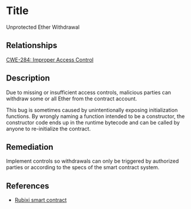 # Title 
Unprotected Ether Withdrawal

## Relationships
[CWE-284: Improper Access Control](https://cwe.mitre.org/data/definitions/284.html)

## Description 

Due to missing or insufficient access controls, malicious parties can withdraw some or all Ether from the contract account.

This bug is sometimes caused by unintentionally exposing initialization functions. By wrongly naming a function intended to be a constructor, the constructor code ends up in the runtime bytecode and can be called by anyone to re-initialize the contract.

## Remediation

Implement controls so withdrawals can only be triggered by authorized parties or according to the specs of the smart contract system.

## References 

- [Rubixi smart contract](https://etherscan.io/address/0xe82719202e5965Cf5D9B6673B7503a3b92DE20be#code)
